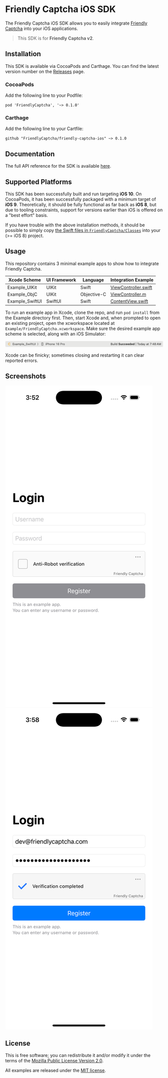 # Friendly Captcha iOS SDK

The Friendly Captcha iOS SDK allows you to easily integrate [Friendly Captcha](https://friendlycaptcha.com) into your iOS applications.

>This SDK is for **Friendly Captcha v2**.

## Installation

This SDK is available via CocoaPods and Carthage. You can find the latest version number on the [Releases](https://github.com/FriendlyCaptcha/friendly-captcha-ios/releases) page.

### CocoaPods

Add the following line to your Podfile:

```
pod 'FriendlyCaptcha', '~> 0.1.0'
```

### Carthage

Add the following line to your Cartfile:

```
github "FriendlyCaptcha/friendly-captcha-ios" ~> 0.1.0
```

## Documentation

The full API reference for the SDK is available [here](https://friendlycaptcha.github.io/friendly-captcha-ios/documentation/friendlycaptcha).

## Supported Platforms

This SDK has been successfully built and run targeting **iOS 10**. On CocoaPods, it has been successfully packaged with a minimum target of **iOS 9**. Theoretically, it should be fully functional as far back as **iOS 8**, but due to tooling constraints, support for versions earlier than iOS is offered on a "best effort" basis.

If you have trouble with the above installation methods, it should be possible to simply copy [the Swift files in `FriendlyCaptcha/Classes`](https://github.com/FriendlyCaptcha/friendly-captcha-ios/tree/main/FriendlyCaptcha/Classes) into your (>= iOS 8) project.

## Usage

This repository contains 3 minimal example apps to show how to integrate Friendly Captcha.

| Xcode Scheme | UI Framework | Language | Integration Example |
| ------------ | ------------ | -------- | ---- |
| Example_UIKit | UIKit | Swift | [ViewController.swift](https://github.com/FriendlyCaptcha/friendly-captcha-ios/blob/main/Example/UIKit/ViewController.swift) |
| Example_ObjC | UIKit | Objective-C | [ViewController.m](https://github.com/FriendlyCaptcha/friendly-captcha-ios/blob/main/Example/ObjectiveC/ViewController.m) |
| Example_SwiftUI | SwiftUI | Swift | [ContentView.swift](https://github.com/FriendlyCaptcha/friendly-captcha-ios/blob/main/Example/SwiftUI/ContentView.swift) |

To run an example app in Xcode, clone the repo, and run `pod install` from the Example directory first. Then, start Xcode and, when prompted to open an existing project, open the xcworkspace located at `Example/FriendlyCaptcha.xcworkspace`. Make sure the desired example app scheme is selected, along with an iOS Simulator:

![Xcode scheme and destination selector](https://raw.githubusercontent.com/FriendlyCaptcha/friendly-captcha-ios/main/screenshots/xcode-top-bar.png)

Xcode can be finicky; sometimes closing and restarting it can clear reported errors.

## Screenshots

![An example disabled login page with Friendly Captcha](https://raw.githubusercontent.com/FriendlyCaptcha/friendly-captcha-ios/main/screenshots/disabled.png)
![An example enabled login page with Friendly Captcha](https://raw.githubusercontent.com/FriendlyCaptcha/friendly-captcha-ios/main/screenshots/enabled.png)

## License

This is free software; you can redistribute it and/or modify it under the terms of the [Mozilla Public License Version 2.0](https://github.com/FriendlyCaptcha/friendly-captcha-ios/blob/main/Example/LICENSE).

All examples are released under the [MIT license](https://github.com/FriendlyCaptcha/friendly-captcha-ios/blob/main/FriendlyCaptcha/LICENSE).

